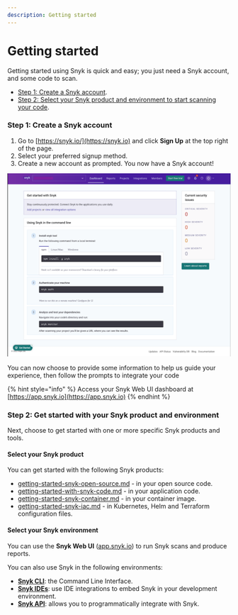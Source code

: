 ```yaml
---
description: Getting started
---
```


# Getting started

Getting started using Snyk is quick and easy; you just need a Snyk account, and some code to scan.

* [Step 1: Create a Snyk account](./#step-1-create-a-snyk-account).
* [Step 2: Select your Snyk product and environment to start scanning your code](./#step-2-get-started-with-your-snyk-product-and-environment).

### Step 1: Create a Snyk account

1. Go to [https://snyk.io/](https://snyk.io) and click **Sign Up** at the top right of the page.
2. Select your preferred signup method.
3. Create a new account as prompted. You now have a Snyk account!

![](<../.gitbook/assets/image (66) (2).png>)

You can now choose to provide some information to help us guide your experience, then follow the prompts to integrate your code

{% hint style="info" %}
Access your Snyk Web UI dashboard at [https://app.snyk.io](https://app.snyk.io)
{% endhint %}

### Step 2: Get started with your Snyk product and environment

Next, choose to get started with one or more specific Snyk products and tools.

#### Select your Snyk product

You can get started with the following Snyk products:

* [getting-started-snyk-open-source.md](../products/snyk-open-source/getting-started-snyk-open-source.md "mention") - in your open source code.
* [getting-started-with-snyk-code.md](getting-started-snyk-products/getting-started-with-snyk-code.md "mention") - in your application code.
* [getting-started-snyk-container.md](../products/snyk-container/getting-started-snyk-container.md "mention") - in your container image.
* [getting-started-snyk-iac.md](../products/snyk-infrastructure-as-code/getting-started-snyk-iac.md "mention") - in Kubernetes, Helm and Terraform configuration files.

#### Select your Snyk environment

You can use the **Snyk Web UI** ([app.snyk.io](https://app.snyk.io)) to run Snyk scans and produce reports.

You can also use Snyk in the following environments:

* [**Snyk CLI**](https://docs.snyk.io/snyk-cli): the Command Line Interface.
* [**Snyk IDEs**](../ide-tools/): use IDE integrations to embed Snyk in your development environment.
* [**Snyk API**](https://support.snyk.io/hc/en-us/categories/360000665657-Snyk-API): allows you to programmatically integrate with Snyk.
